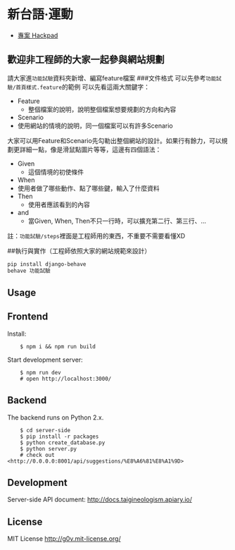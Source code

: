 
新台語·運動
===========

* [專案 Hackpad](https://g0v.hackpad.com/moed7ct-taigi-neologism)

歡迎非工程師的大家一起參與網站規劃
-----------
請大家進`功能試驗`資料夾新增、編寫feature檔案
###文件格式
可以先參考`功能試驗/首頁樣式.feature`的範例
可以先看這兩大關鍵字：

- Feature
  -  整個檔案的說明，說明整個檔案想要規劃的方向和內容
-	Scenario
  - 使用網站的情境的說明，同一個檔案可以有許多Scenario
  
  大家可以用Feature和Scenario先勾勒出整個網站的設計。如果行有餘力，可以規劃更詳細一點，像是滑鼠點圖片等等，這邊有四個語法：
  
- Given
  - 這個情境的初使條件
-	When
  - 使用者做了哪些動作、點了哪些鍵，輸入了什麼資料
- Then
  - 使用者應該看到的內容
- and
  - 當Given, When, Then不只一行時，可以擴充第二行、第三行、…

註：`功能試驗/steps`裡面是工程師用的東西，不重要不需要看懂XD

##執行與實作（工程師依照大家的網站規範來設計）
```bash
pip install django-behave
behave 功能試驗
```

Usage
-----

## Frontend

Install:

        $ npm i && npm run build


Start development server:

        $ npm run dev
        # open http://localhost:3000/

## Backend

The backend runs on Python 2.x.

        $ cd server-side
        $ pip install -r packages
        $ python create_database.py
        $ python server.py
        # check out <http://0.0.0.0:8001/api/suggestions/%E8%A6%81%E8%A1%9D>

Development
-----------

Server-side API document: <http://docs.taigineologism.apiary.io/>


License
-----------

MIT License <http://g0v.mit-license.org/>
